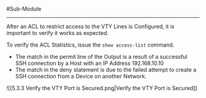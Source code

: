 #Sub-Module 

---
After an ACL to restrict access to the VTY Lines is Configured, it is important to verify it works as expected.

To verify the ACL Statistics, issue the `show access-list` command.
- The match in the permit line of the Output is a result of a successful SSH connection by a Host with an IP Address 192.168.10.10
- The match in the deny statement is due to the failed attempt to create a SSH connection from a Device on another Network.

![[5.3.3 Verify the VTY Port is Secured.png|Verify the VTY Port is Secured]]